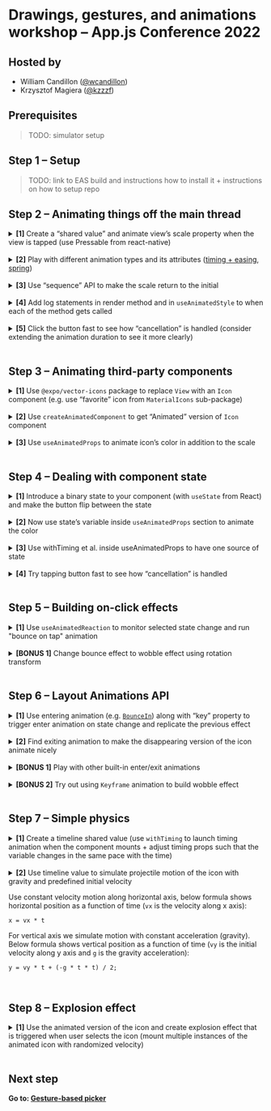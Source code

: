 # Drawings, gestures, and animations workshop – App.js Conference 2022

## Hosted by

- William Candillon ([@wcandillon](https://twitter.com/wcandillon))
- Krzysztof Magiera ([@kzzzf](https://twitter.com/kzzzf))

## Prerequisites

> TODO: simulator setup

## Step 1 – Setup

> TODO: link to EAS build and instructions how to install it + instructions on how to setup repo

## Step 2 – Animating things off the main thread

<details>
<summary><b>[1]</b> Create a “shared value” and animate view’s scale property when the view is tapped (use Pressable from react-native)
</summary>

Import necessary component from `react-native-reanimated` library

```js
import Animated, {
  useSharedValue,
  useAnimatedStyle,
  withTiming,
} from 'react-native-reanimated';
```

Define shared values inside of the component with:

```js
const scale = useSharedValue(1);
```

Create "animated style" object thet maps scale value to the transform property:

```js
const styles = useAnimatedStyle(() => {
  return {
    transform: [{ scale: scale.value }],
  };
});
```

Use "Animated" version of the `View` component and pass animated style object to it:

```js
return (
  <Animated.View
    style={[{ width: 50, height: 50, backgroundColor: '#ffaaa8' }, styles]}
  />
);
```

Wrap the view with `Pressable` component from `react-native` and use timing animation to update scale in the `onPress` handler:

```js
return (
  <Pressable
    onPress={() => {
      scale.value = withTiming(scale.value + 0.5);
    }}>
    <Animated.View
      style={[{ width: 50, height: 50, backgroundColor: '#ffaaa8' }, styles]}
    />
  </Pressable>
);
```

</details><br/>

<details>
<summary><b>[2]</b> Play with different animation types and its attributes (<a href="https://docs.swmansion.com/react-native-reanimated/docs/api/animations/withTiming">timing + easing</a>, <a href="https://docs.swmansion.com/react-native-reanimated/docs/api/animations/withSpring">spring</a>)
</summary>

To try out timing and spring animations import the following helper methods from reanimated package:

```js
import { withTiming, Easing, withSpring } from 'react-native-reanimated';
```

Chane the `onPress` handler implementation to use different style of animation. For example, to use plain linear time-based 1 second animation do:

```js
scale.value = withTiming(scale.value + 0.5, {
  duration: 1000,
  easing: Easing.linear,
});
```

To use spring animation instead do:

```js
scale.value = withSpring(scale.value + 0.5);
```

To make the spring bounce a bit more, try adjusting spring parameters:

```js
scale.value = withSpring(scale.value + 0.5, { damping: 3 });
```

</details><br/>

<details>
<summary><b>[3]</b> Use “sequence” API to make the scale return to the initial</summary>

Check out [`withSequence`](https://docs.swmansion.com/react-native-reanimated/docs/api/animations/withSequence) docs side for usage example.

In order for scale to animate to 1.5 and back to 1, replace the `onPress` handler code to update scale as follows:

```js
scale.value = withSequence(withTiming(1.5), withTiming(1));
```

</details><br/>

<details>
<summary><b>[4]</b> Add log statements in render method and in <code>useAnimatedStyle</code> to when each of the method gets called</summary>

Aren't you a bit too lazy? 🤨 Anyways, here is how you add a log statement:

```js
console.log('Hello');
```

Put one in the component's render method and another one (that prints something different) in `useAnimatedStyle` function.
Run the app, and see when each of those logs gets printed (perhaps you may need to look at the terminal to see the logs getting printed).

</details><br/>

<details>
<summary><b>[5]</b> Click the button fast to see how “cancellation” is handled (consider extending the animation duration to see it more clearly)</summary>

In order to make the animation run for longer, just pass `duration` parameter to the timing animation you launch. The duration value is expressed in milliseconds:

```js
withTiming(1.5, { duration: 3000 });
```

</details><br/>

## Step 3 – Animating third-party components

<details>
<summary><b>[1]</b>  Use <code>@expo/vector-icons</code> package to replace <code>View</code> with an <code>Icon</code> component (e.g. use “favorite” icon from <code>MaterialIcons</code> sub-package)</summary>

Import `Icon` component as follows:

```js
import Icon from '@expo/vector-icons/MaterialIcons';
```

And use it later by passing size, color, and the name of the icon:

```js
return <Icon name="favorite" color="#ffaaa8" size={50} />;
```

</details><br/>

<details>
<summary><b>[2]</b>  Use <code>createAnimatedComponent</code> to get “Animated” version of <code>Icon</code> component</summary>

In order to animated `Icon`'s properties you need to use "animated" version of that component.
Much like you use `Animated.View` instead of plain `View` for the built-in RN's view type.
Animated component can be made just once (e.g. assign it to a global variable) and you should use `createAnimatedComponent` from `react-native-reanimated` package for it:

```js
const AnimatedIcon = createAnimatedComponent(Icon);
```

</details><br/>

<details>
<summary><b>[3]</b> Use <code>useAnimatedProps</code> to animate icon’s color in addition to the scale</summary>

Similarily to the scale animation, start by creating a shared value where color is going to be stored:

```js
const color = useSharedValue('#aaa');
```

Later on trigger animation by passing another color:

```js
color.value = withTiming('#ffaaa8');
```

Use `useAnimatedProps` to map `color` shared value onto the `color` property:

```js
const props = useAnimatedProps(() => {
  return {
    color: color.value,
  };
});
```

Finally, pass animated props object to the `Icon` component via `animatedProps` attribute:

```js
return (
  <AnimatedIcon name="favorite" size={50} animatedProps={props}>
)
```

</details><br/>

## Step 4 – Dealing with component state

<details>
<summary><b>[1]</b> Introduce a binary state to your component (with <code>useState</code> from React) and make the button flip between the state</summary>

First, import `useState` hook:

```js
import { useState } from 'react';
```

Next, add state variable to your component:

```js
const [selected, setSelected] = useState(false);
```

Finally, update `onPress` handler to alternate between the states:

```js
onPress={() => setSelected(!selected)}
```

</details><br/>

<details>
<summary><b>[2]</b> Now use state’s variable inside <code>useAnimatedProps</code> section to animate the color</summary>

Instead of having `color` as a separate variable, we can derive icon's color from `selected` state.
Update `useAnimatedStyle` to use one of the colors depending on the state:

```js
useAnimatedProps(() => {
  return {
    color: selected ? '#ffaaa8' : '#aaa',
  };
});
```

</details><br/>

<details>
<summary><b>[3]</b> Use withTiming et al. inside useAnimatedProps to have one source of state</summary>

Wrap value assigned to color prop with `withTiming` or some other animation type in order for the prop change to be animated:

```js
useAnimatedProps(() => {
  return {
    color: withTiming(selected ? '#ffaaa8' : '#aaa'),
  };
});
```

</details><br/>

<details>
<summary><b>[4]</b> Try tapping button fast to see how “cancellation” is handled</summary>

🤡

</details><br/>

## Step 5 – Building on-click effects

<details>
<summary><b>[1]</b> Use <code>useAnimatedReaction</code> to monitor selected state change and run "bounce on tap" animation</summary>

Add `useAnimatedReaction` to the component implementation. First callback provided to the method should return value that we want to monior for changes (in our case that's going to be `selected` state value), in the second callback we execute the reaction -- in our case we want to start animation when state changes from not-selected to selected:

```js
useAnimatedReaction(
  () => selected,
  (isSelected) => {
    if (isSelected) {
      scale.value = withSequence(withTiming(1.5), withTiming(1));
    }
  }
);
```

</details></br>

<details>
<summary><b>[BONUS 1]</b> Change bounce effect to wobble effect using rotation transform</summary>

You are fast, seems like you don't really need hints...

</details></br>

## Step 6 – Layout Animations API

<details>
<summary><b>[1]</b> Use entering animation (e.g. <a href="https://docs.swmansion.com/react-native-reanimated/docs/2.3.x/api/LayoutAnimations/entryAnimations/#bounce"><code>BounceIn</code></a>) along with “key” property to trigger enter animation on state change and replicate the previous effect</summary>

First, cleanup the component code and delete all previously added shared values, animated styles, and props.
In this step we will use [`LayoutAnimation`](https://docs.swmansion.com/react-native-reanimated/docs/tutorials/LayoutAnimations/layoutAnimations) API to replicate similar effect.

We start off by adding imports for the selected `BounceIn` builtin layout animation:

```js
import { BounceIn } from 'react-native-reanimated';
```

Now we can add `entering` property to the animated icon component and pass the selected built-in animation.
Now, in order for `enetring` animation to run on `selected` state change we can use React's `key` prop.
When `key` changes the component is dropped and new component is created to replace the previous one.
This way we can force the icon to run enter animation on state change.

```js
<AnimatedIcon
  key={selected ? 1 : 0}
  name="favorite"
  size={50}
  color={selected ? '#ffaaa8' : '#aaa'}
  entering={BounceIn}
/>
```

</details></br>
<details>
<summary><b>[2]</b> Find exiting animation to make the disappearing version of the icon animate nicely</summary>

There are many exiting animations to choose from ([full list here](https://docs.swmansion.com/react-native-reanimated/docs/api/LayoutAnimations/exitAnimations)).
For this excercise we choose [`ZoomOut`](https://docs.swmansion.com/react-native-reanimated/docs/api/LayoutAnimations/exitAnimations#zoom) animation.
After importing it from `react-native-reanimated` package, the only thing left is to assign it to the component using `exiting` property:

```js
<AnimatedIcon
  key={selected ? 1 : 0}
  name="favorite"
  size={50}
  color={selected ? '#ffaaa8' : '#aaa'}
  entering={BounceIn}
  exiting={ZoomOut}
/>
```

</details></br>
<details>
<summary><b>[BONUS 1]</b> Play with other built-in enter/exit animations</summary>

Be creative, there is no hint here for you.

</details></br>
<details>
<summary><b>[BONUS 2]</b> Try out using <code>Keyframe</code> animation to build wobble effect</summary>

Try replicating `BounceIn` effect with [`Keyframe` API](https://docs.swmansion.com/react-native-reanimated/docs/2.3.x/api/LayoutAnimations/keyframeAnimations). For example:

```js
const BetterBounce = new Keyframe({
  0: { transform: [{ scale: 1 }] },
  45: { transform: [{ scale: 2 }] },
  100: { transform: [{ scale: 1 }] },
});
```

</details></br>

## Step 7 – Simple physics

<details>
<summary><b>[1]</b> Create a timeline shared value (use <code>withTiming</code> to launch timing animation when the component mounts + adjust timing props such that the variable changes in the same pace with the time)</summary>

First, we create the aforementioned shared value, and intiate it to start at 0:

```js
function FlyingHeart() {
  const time = useSharedValue(0);
}
```

Then, we use `useEffect` to make the animation start for the animation once the component is mounted. We only need to run this effect once. We use linear easing such that the shared values changes in sync with the time (e.g. after 10 seconds the value increases by 10000ms).

```js
const duration = 30; // in seconds
useEffect(() => {
  time.value = withTiming(duration * 1000, {
    duration: duration * 1000,
    easing: Easing.linear,
  });
}, []);
```

</details></br>
<details>
<summary><b>[2]</b> Use timeline value to simulate projectile motion of the icon with gravity and predefined initial velocity

Use constant velocity motion along horizontal axis, below formula shows horizontal position as a function of time (`vx` is the velocity along x axis):

```
x = vx * t
```

For vertical axis we simulate motion with constant acceleration (gravity). Below formula shows vertical position as a function of time (`vy` is the initial velocity along y axis and `g` is the gravity acceleration):

```
y = vy * t + (-g * t * t) / 2;
```

</summary>

In this step we need to map the motion equation onto the icon transform props. To do that we need to define an animated style that applies the above eqnations. We also provide some sensible defaults for the velocity and gravity, but please feel free to play with adjusting those.

```js
const styles = useAnimatedStyle(() => {
  const t = time.value / 1000;
  const x = vx * t;
  const y = vy * t + (-g * t * t) / 2;
  return {
    transform: [{ translateX: x }, { translateY: -y }],
  };
});
```

Note that we use minus sign for `y` transform as the Y axis on the phone points downwards while in our equations assumed it pointing upwards.

Remember to pass the created styles to the icon component:

```js
return (
  <AnimatedIcon name="favorite" size={50} color={'#ffaaa8'} style={styles} />
);
```

In addition to adjusting velocity or gravity parameters, you can also speed up the animation altogether. This can be done by changing the timing attributes to run the same 30 seconds of animation but in shorter time by setting shorter duration (e.g. 10 times shorter):

```js
withTiming(duration * 1000, {
  duration: (duration * 1000) / 10,
  easing: Easing.linear,
});
```

</details></br>

## Step 8 – Explosion effect

<details>
<summary><b>[1]</b> Use the animated version of the icon and create explosion effect that is triggered when user selects the icon (mount multiple instances of the animated icon with randomized velocity)</summary>

We start off by creating a helper method for generating random starting values – we also define some sensible range for minimum and maximum values.

```js
const VX_MAX = 35; // vx will be between -35 and 35
const VY_MAX = 80; // vy will be between 0 and 70 (we only throw upwards)

function randomSpeed() {
  return {
    vx: Math.random() * 2 * VX_MAX - VX_MAX,
    vy: Math.random() * VY_MAX,
  };
}
```

Now, we can use `useRef` from React in order to generate a single configuration of randomized values per component instance and replace previously defined constant `vx` and `vy` values:

```js
const { vx, vy } = useRef(randomSpeed()).current;
```

Let's now create a component that renders some number of "flying" components that are going to animate:

```js
function ExplodingHearts({ count = 20 }) {
  return (
    <>
      {Array.from({ length: count }).map((_, index) => {
        return <FlyingHeart key={index} />;
      })}
    </>
  );
}
```

Since the container now renders multiple `FlyingHeart` instances, we need to make sure these are positioned absolutely such that they start animating from the same space.
To do that, we update the render method to add `position` attribute to the icon component style:

```js
return (
  <AnimatedIcon
    name="favorite"
    size={50}
    color={'#ffaaa8'}
    style={[{ position: 'absolute' }, styles]}
  />
);
```

Finally, render `ExplodingHearts` in the main component for selected state only. This way we will see an explosion of hearts when turning from non-selected to selected:

```js
function Heart() {
  const [selected, setSelected] = useState(false);

  return (
    <>
      <Pressable onPress={() => setSelected(!selected)}>
        <AnimatedIcon
          key={selected ? 1 : 0}
          name="favorite"
          size={50}
          color={selected ? '#ffaaa8' : '#aaa'}
          exiting={ZoomOut}
          entering={BounceIn}
        />
      </Pressable>
      {selected && <ExplodingHearts />}
    </>
  );
}
```

</details></br>

## Next step

**Go to: [Gesture-based picker](../GestureBasedPicker)**
